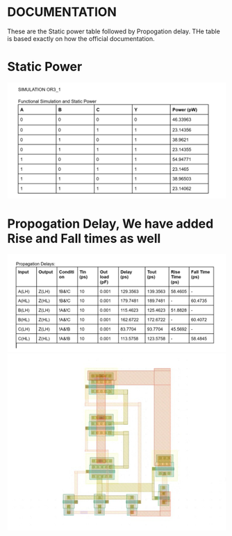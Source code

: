 # DOCUMENTATION

These are the Static power table followed by Propogation delay. THe table is based exactly on how the official documentation.

# Static Power
<img src="image1/Screenshot 2025-08-15 151950.png" alt="Truth Table" width="600">

# Propogation Delay, We have added Rise and Fall times as well
<img src="image1/Screenshot 2025-08-15 152015.png" alt="Propogation delay" width="600">
<img src="image1/or3_1.jpeg" alt="Layout" width="600">
